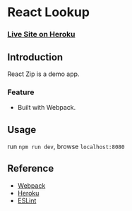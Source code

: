# React Lookup
### [Live Site on Heroku](https://serdarsen-react-zip.herokuapp.com/)

## Introduction
React Zip is a demo app.

### Feature

- Built with Webpack.

## Usage
run `npm run dev`, browse `localhost:8080`

## Reference
- [Webpack](https://webpack.js.org/)
- [Heroku](https://devcenter.heroku.com/categories/deployment)
- [ESLint](https://eslint.org/)